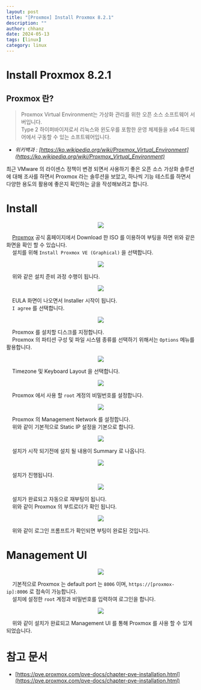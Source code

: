 ```yaml
---
layout: post
title: "[Proxmox] Install Proxmox 8.2.1"
description: ""
author: chhanz
date: 2024-05-13
tags: [linux]
category: linux
---
```


# Install Proxmox 8.2.1
## Proxmox 란?
> Proxmox Virtual Environment는 가상화 관리를 위한 오픈 소스 소프트웨어 서버입니다.   
> Type 2 하이퍼바이저로서 리눅스와 윈도우를 포함한 운영 체제들을 x64 하드웨어에서 구동할 수 있는 소프트웨어입니다.   
   
* *위키백과 : [https://ko.wikipedia.org/wiki/Proxmox_Virtual_Environment](https://ko.wikipedia.org/wiki/Proxmox_Virtual_Environment)*   

최근 VMware 의 라이센스 정책이 변경 되면서 사용하기 좋은 오픈 소스 가상화 솔루션에 대해 조사를 하면서 Proxmox 라는 솔루션을 보았고, 하나씩 기능 테스트를 하면서 다양한 용도의 활용에 좋은지 확인하는 글을 작성해보려고 합니다.   
    
# Install
<center><img src="/assets/images/post/2024-05-13-install-pve/1.jpg" style="max-width: 95%; height: auto;"></center>   
   
&nbsp;&nbsp;&nbsp;&nbsp;[Proxmox](https://www.proxmox.com/en/) 공식 홈페이지에서 Download 한 ISO 를 이용하여 부팅을 하면 위와 같은 화면을 확인 할 수 있습니다.   
&nbsp;&nbsp;&nbsp;&nbsp;설치를 위해 `Install Proxmox VE (Graphical)` 을 선택합니다.   
   
<center><img src="/assets/images/post/2024-05-13-install-pve/2.jpg" style="max-width: 95%; height: auto;"></center>   
   
&nbsp;&nbsp;&nbsp;&nbsp;위와 같은 설치 준비 과정 수행이 됩니다.   
   
<center><img src="/assets/images/post/2024-05-13-install-pve/3.jpg" style="max-width: 95%; height: auto;"></center>   
   
&nbsp;&nbsp;&nbsp;&nbsp;EULA 화면이 나오면서 Installer 시작이 됩니다.   
&nbsp;&nbsp;&nbsp;&nbsp;`I agree` 를 선택합니다.   
   
<center><img src="/assets/images/post/2024-05-13-install-pve/4.jpg" style="max-width: 95%; height: auto;"></center>   
   
&nbsp;&nbsp;&nbsp;&nbsp;Proxmox 를 설치할 디스크를 지정합니다.   
&nbsp;&nbsp;&nbsp;&nbsp;Proxmox 의 파티션 구성 및 파일 시스템 종류를 선택하기 위해서는 `Options` 메뉴를 활용합니다.   

    
<center><img src="/assets/images/post/2024-05-13-install-pve/5.jpg" style="max-width: 95%; height: auto;"></center>   
   
&nbsp;&nbsp;&nbsp;&nbsp;Timezone 및 Keyboard Layout 을 선택합니다.   
   
<center><img src="/assets/images/post/2024-05-13-install-pve/6.jpg" style="max-width: 95%; height: auto;"></center>   
   
&nbsp;&nbsp;&nbsp;&nbsp;Proxmox 에서 사용 할 `root` 계정의 비밀번호를 설정합니다.   
   
<center><img src="/assets/images/post/2024-05-13-install-pve/7.jpg" style="max-width: 95%; height: auto;"></center>   
   
&nbsp;&nbsp;&nbsp;&nbsp;Proxmox 의 Management Network 를 설정합니다.   
&nbsp;&nbsp;&nbsp;&nbsp;위와 같이 기본적으로 Static IP 설정을 기본으로 합니다.   

<center><img src="/assets/images/post/2024-05-13-install-pve/8.jpg" style="max-width: 95%; height: auto;"></center>   
   
&nbsp;&nbsp;&nbsp;&nbsp;설치가 시작 되기전에 설치 될 내용이 Summary 로 나옵니다.   
   
<center><img src="/assets/images/post/2024-05-13-install-pve/9.jpg" style="max-width: 95%; height: auto;"></center>   
   
&nbsp;&nbsp;&nbsp;&nbsp;설치가 진행됩니다.   
   
<center><img src="/assets/images/post/2024-05-13-install-pve/10.jpg" style="max-width: 95%; height: auto;"></center>   
   
&nbsp;&nbsp;&nbsp;&nbsp;설치가 완료되고 자동으로 재부팅이 됩니다.   
&nbsp;&nbsp;&nbsp;&nbsp;위와 같이 Proxmox 의 부트로더가 확인 됩니다.   
   
<center><img src="/assets/images/post/2024-05-13-install-pve/11.jpg" style="max-width: 95%; height: auto;"></center>   
   
&nbsp;&nbsp;&nbsp;&nbsp;위와 같이 로그인 프롬프트가 확인되면 부팅이 완료된 것입니다.   
      
# Management UI
   
<center><img src="/assets/images/post/2024-05-13-install-pve/12.jpg" style="max-width: 95%; height: auto;"></center>   
   
&nbsp;&nbsp;&nbsp;&nbsp;기본적으로 Proxmox 는 default port 는 `8006` 이며, `https://[proxmox-ip]:8006` 로 접속이 가능합니다.   
&nbsp;&nbsp;&nbsp;&nbsp;설치에 설정한 `root` 계정과 비밀번호를 입력하여 로그인을 합니다.   
   
<center><img src="/assets/images/post/2024-05-13-install-pve/13.jpg" style="max-width: 95%; height: auto;"></center>   
   
&nbsp;&nbsp;&nbsp;&nbsp;위와 같이 설치가 완료되고 Management UI 를 통해 Proxmox 를 사용 할 수 있게 되었습니다.   
   
# 참고 문서
* [https://pve.proxmox.com/pve-docs/chapter-pve-installation.html](https://pve.proxmox.com/pve-docs/chapter-pve-installation.html)   